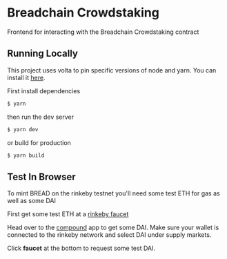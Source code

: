 # Breadchain Crowdstaking

Frontend for interacting with the Breadchain Crowdstaking contract

## Running Locally

This project uses volta to pin specific versions of node and yarn. You can install it
[here](https://docs.volta.sh/guide/getting-started).

First install dependencies

```sh
$ yarn
```

then run the dev server

```sh
$ yarn dev
```

or build for production

```sh
$ yarn build
```

## Test In Browser

To mint BREAD on the rinkeby testnet you'll need some test ETH for gas as well as some DAI

First get some test ETH at a [rinkeby faucet](https://www.rinkebyfaucet.com/)

Head over to the [compound](https://app.compound.finance/) app to get some DAI. Make sure your wallet is connected to the rinkeby network and select DAI under supply markets.

Click **faucet** at the bottom to request some test DAI.
